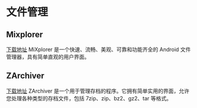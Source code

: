 # 文件管理

## Mixplorer

[下载地址](https://xdaforums.com/t/app-2-2-mixplorer-v6-x-released-fully-featured-file-manager.1523691/#post-23109280) MiXplorer 是一个快速、流畅、美观、可靠和功能齐全的 Android 文件管理器，具有简单直观的用户界面。

## ZArchiver

[下载地址](http://zdevs.ru/en/za/apk.html) ZArchiver 是一个用于管理存档的程序。它拥有简单实用的界面，允许您处理各种类型的存档文件，包括 7zip、zip、bz2、gz2、tar 等格式。